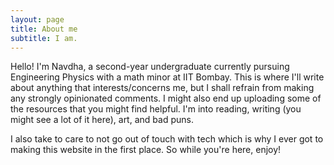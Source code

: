 ```yaml
---
layout: page
title: About me
subtitle: I am.
---
```


Hello! I'm Navdha, a second-year undergraduate currently pursuing Engineering Physics with a math minor at IIT Bombay. This is where I'll write about anything that interests/concerns me, but I shall refrain from making any strongly opinionated comments. I might also end up uploading some of the resources that you might find helpful. I'm into reading, writing (you might see a lot of it here), art, and bad puns. 

I also take to care to not go out of touch with tech which is why I ever got to making this website in the first place. So while you're here, enjoy!
 
